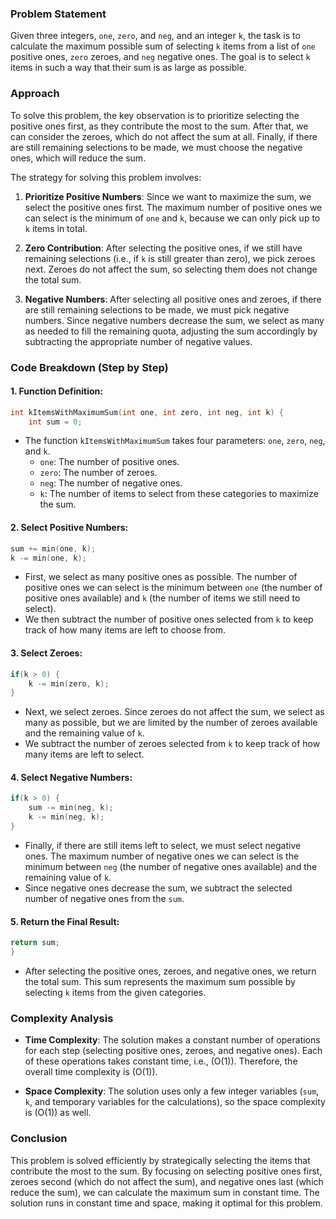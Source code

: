 ### Problem Statement

Given three integers, `one`, `zero`, and `neg`, and an integer `k`, the task is to calculate the maximum possible sum of selecting `k` items from a list of `one` positive ones, `zero` zeroes, and `neg` negative ones. The goal is to select `k` items in such a way that their sum is as large as possible.

### Approach

To solve this problem, the key observation is to prioritize selecting the positive ones first, as they contribute the most to the sum. After that, we can consider the zeroes, which do not affect the sum at all. Finally, if there are still remaining selections to be made, we must choose the negative ones, which will reduce the sum.

The strategy for solving this problem involves:

1. **Prioritize Positive Numbers**: Since we want to maximize the sum, we select the positive ones first. The maximum number of positive ones we can select is the minimum of `one` and `k`, because we can only pick up to `k` items in total.
   
2. **Zero Contribution**: After selecting the positive ones, if we still have remaining selections (i.e., if `k` is still greater than zero), we pick zeroes next. Zeroes do not affect the sum, so selecting them does not change the total sum.

3. **Negative Numbers**: After selecting all positive ones and zeroes, if there are still remaining selections to be made, we must pick negative numbers. Since negative numbers decrease the sum, we select as many as needed to fill the remaining quota, adjusting the sum accordingly by subtracting the appropriate number of negative values.

### Code Breakdown (Step by Step)

#### 1. **Function Definition**:
   ```cpp
   int kItemsWithMaximumSum(int one, int zero, int neg, int k) {
       int sum = 0;
   ```
   - The function `kItemsWithMaximumSum` takes four parameters: `one`, `zero`, `neg`, and `k`.
     - `one`: The number of positive ones.
     - `zero`: The number of zeroes.
     - `neg`: The number of negative ones.
     - `k`: The number of items to select from these categories to maximize the sum.

#### 2. **Select Positive Numbers**:
   ```cpp
   sum += min(one, k);
   k -= min(one, k);
   ```
   - First, we select as many positive ones as possible. The number of positive ones we can select is the minimum between `one` (the number of positive ones available) and `k` (the number of items we still need to select).
   - We then subtract the number of positive ones selected from `k` to keep track of how many items are left to choose from.

#### 3. **Select Zeroes**:
   ```cpp
   if(k > 0) {
       k -= min(zero, k);
   }
   ```
   - Next, we select zeroes. Since zeroes do not affect the sum, we select as many as possible, but we are limited by the number of zeroes available and the remaining value of `k`.
   - We subtract the number of zeroes selected from `k` to keep track of how many items are left to select.

#### 4. **Select Negative Numbers**:
   ```cpp
   if(k > 0) {
       sum -= min(neg, k);
       k -= min(neg, k);
   }
   ```
   - Finally, if there are still items left to select, we must select negative ones. The maximum number of negative ones we can select is the minimum between `neg` (the number of negative ones available) and the remaining value of `k`.
   - Since negative ones decrease the sum, we subtract the selected number of negative ones from the `sum`.

#### 5. **Return the Final Result**:
   ```cpp
   return sum;
   }
   ```
   - After selecting the positive ones, zeroes, and negative ones, we return the total sum. This sum represents the maximum sum possible by selecting `k` items from the given categories.

### Complexity Analysis

- **Time Complexity**:
  The solution makes a constant number of operations for each step (selecting positive ones, zeroes, and negative ones). Each of these operations takes constant time, i.e., \(O(1)\). Therefore, the overall time complexity is \(O(1)\).

- **Space Complexity**:
  The solution uses only a few integer variables (`sum`, `k`, and temporary variables for the calculations), so the space complexity is \(O(1)\) as well.

### Conclusion

This problem is solved efficiently by strategically selecting the items that contribute the most to the sum. By focusing on selecting positive ones first, zeroes second (which do not affect the sum), and negative ones last (which reduce the sum), we can calculate the maximum sum in constant time. The solution runs in constant time and space, making it optimal for this problem.